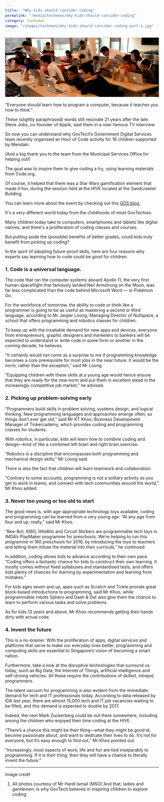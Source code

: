 ```yaml
---
title:  "Why kids should consider Coding"
permalink: "/media/technews/why-kids-should-consider-coding"
category: technews
image: "/images/technews/why-kids-should-consider-coding-part-1.jpg"
---
```


![Why kids should consider Coding](/images/technews/why-kids-should-consider-coding-part-1.jpg)

“Everyone should learn how to program a computer, because it teaches you how to think.”

These (slightly paraphrased) words still resonate 21 years after the late Steve Jobs, co-founder of Apple, said them in a now-famous TV interview.

So now you can understand why GovTech’s Government Digital Services team recently organised an Hour of Code activity for 18 children supported by Mendaki.

(And a big thank you to the team from the Municipal Services Office for helping out!)

The goal was to inspire them to give coding a try, using learning materials from Code.org.

Of course, it helped that there was a Star Wars gamification element that made it fun, during the session held at the HIVE located at the Sandcrawler Building.

You can learn more about the event by checking out this [GDS blog.](https://blog.gds-gov.tech/we-taught-kids-how-to-code-heres-what-i-learned-2b59aecb8289)

It's a very different world today from the childhoods of most GovTechies.

Many children today take to  computers, smartphones and tablets like digital natives, and there's a proliferation of coding classes and courses.

But putting aside the (possible) benefits of better grades, could kids truly benefit from picking up coding?

In the spirit of adopting future-proof skills, here are four reasons why experts say learning how to code could be good for children.

### **1. Code is a universal language.**
The code that ran the computer systems aboard Apollo 11, the very first human spaceflight that famously landed Neil Armstrong on the Moon, was far less complicated than the code behind Microsoft Word — or Pokémon Go.

For the workforce of tomorrow, the ability to code or think like a programmer is going to be as useful as mastering a second or third language, according to Mr Jasper Loong, Managing Director of Nullspace, a school that offers programming and robotics classes for children.

To keep up with the insatiable demand for new apps and devices, everyone from entrepreneurs, graphic designers and marketers to bankers will be expected to understand or write code in some form or another in the coming decade, he believes.

“It certainly would not come as a surprise to me if programming knowledge becomes a core prerequisite for most jobs in the near future. It would be the norm, rather than the exception,” said Mr Loong.

“Equipping children with these skills at a young age would hence ensure that they are ready for the new norm and put them in excellent stead in the increasingly competitive job market,” he advised.

### **2. Picking up problem-solving early**
“Programmers build skills in problem solving, systems design, and logical thinking.  New programming languages and approaches emerge often, so things don’t ever get old,” said Mr KT Khoo, Business Development Manager of Tinkercademy, which provides coding and programming classes for students.

With robotics, in particular, kids will learn how to combine coding and design—kind of like a combined left brain and right brain exercise.

“Robotics is a discipline that encompasses both programming and mechanical design skills,” Mr Loong said.

There is also the fact that children will learn teamwork and collaboration.

“Contrary to some accounts, programming is not a solitary activity as you get to work in teams, and connect with tech communities around the world,” Mr Khoo added.

### **3. Never too young or too old to start**
The good news is, with age-appropriate technology toys available, coding and programming can be learned from a very young age. “At any age from four and up, really,” said Mr Khoo.

“Bee-Bot, KIBO, littleBits and Circuit Stickers are programmable tech toys in IMDA’s PlayMaker programme for preschools. We’re helping to run this programme in 160 preschools for 2016, by introducing the toys to teachers and letting them infuse the material into their curricula,” he continued.

In addition, coding allows kids to advance according to their own pace. “Coding offers a fantastic chance for kids to construct their own learning. It mostly comes without fixed syllabuses and standardised tests, and offers kids plenty of chances for learning by experimentation and learning from mistakes.”

For kids ages seven and up, apps such as Scratch and Tickle provide great block-based introductions to programming, said Mr Khoo, while programmable robots Sphero and Dash & Dot also give them the chance to learn to perform various tasks and solve problems.

As for kids 13 years and above, Mr Khoo recommends getting their hands dirty with actual code.

### **4. Invent the future**
This is a no-brainer. With the proliferation of apps, digital services and platforms that serve to make our everyday lives better, programming and computing skills are essential to Singapore’s vision of becoming a smart nation.

Furthermore, take a look at the disruptive technologies that surround us today, such as Big Data, the Internet of Things, artificial intelligence and self-driving vehicles. All these require the contributions of skilled, intrepid programmers.

The talent vacuum for programming is also evident from the immediate demand for tech and IT professionals today. According to data released by IDA last year, there are almost 15,000 tech and IT job vacancies waiting to be filled, and this demand is expected to double by 2017.

Indeed, the next Mark Zuckerberg could be out there somewhere, including among the children who enjoyed their time coding at the HIVE.

“There’s a chance this might be their thing—what they might be good at, become passionate about, and want to dedicate their lives to do. It’s not for everyone, but it’s easy enough to find out,” Mr Khoo pointed out.

“Increasingly, most aspects of work, life and fun are tied inseparably to programming. If it is their thing, then they will have a chance to literally invent the future.”

---

Image credit

1. All photos courtesy of Mr Hardi Ismail (MSO)
And that, ladies and gentlemen, is why GovTech believes in inspiring children to explore coding.
